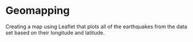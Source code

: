 # Geomapping
Creating a map using Leaflet that plots all of the earthquakes from the data set based on their longitude and latitude.
